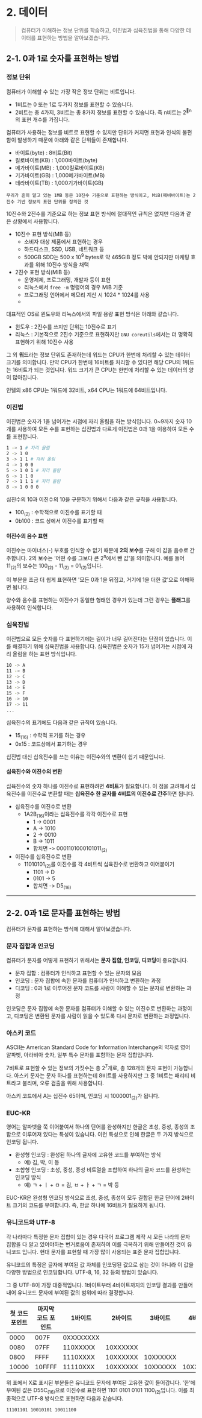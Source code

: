 # 2. 데이터
> 컴퓨터가 이해하는 정보 단위를 학습하고, 이진법과 십육진법을 통해 다양한 데이터를 표현하는 방법을 알아보겠습니다.

## 2-1. 0과 1로 숫자를 표현하는 방법
### 정보 단위
컴퓨터가 이해할 수 있는 가장 작은 정보 단위는 비트입니다.
- 1비트는 0 또는 1로 두가지 정보를 표현할 수 있습니다.
- 2비트는 총 4가지, 3비트는 총 8가지 정보를 표현할 수 있습니다. 즉 n비트는 2<sup>n</sup>의 표현 개수를 가집니다.

컴퓨터가 사용하는 정보를 비트로 표현할 수 있지만 단위가 커지면 표현과 인식의 불편함이 발생하기 때문에 아래와 같은 단위들이 존재합니다.
- 바이트(byte) : 8비트(Bit)
- 킬로바이트(KB) : 1,000바이트(byte)
- 메가바이트(MB) : 1,000킬로바이트(KB)
- 기가바이트(GB) : 1,000메가바이트(MB)
- 테라바이트(TB) : 1,000기가바이트(GB)

```
우리가 흔히 알고 있는 1MB 등은 10진수 기준으로 표현하는 방식이고, MiB(메비바이트)는 2진수 기반 정보의 표현 단위를 정의한 것
```

10진수와 2진수를 기준으로 하는 정보 표현 방식에 절대적인 규칙은 없지만 다음과 같은 상황에서 사용합니다.
- 10진수 표현 방식(MB 등)
	- 소비자 대상 제품에서 표현하는 경우
	- 하드디스크, SSD, USB, 네트워크 등
	- 500GB SDD는 500 x 10<sup>9</sup> bytes로 약 465GiB 정도 박에 안되지만 마케팅 효과를 위해 10진수 방식을 채택
- 2진수 표현 방식(MiB 등)
	- 운영체제, 프로그래밍, 개발자 등이 표현
	- 리눅스에서 `free -m` 명령어의 경우 MiB 기준
	- 프로그래밍 언어에서 메모리 계산 시 1024 * 1024를 사용
	- 

대표적인 OS로 윈도우와 리눅스에서의 파일 용량 표현 방식은 아래와 같습니다.
- 윈도우 : 2진수를 쓰지만 단위는 10진수로 표기
- 리눅스 : 기본적으로 2진수 기준으로 표현하지만 `GNU coreutils`에서는 더 명확히 표현하기 위해 10진수 사용

그 외 **워드**라는 정보 단위도 존재하는데 워드는 CPU가 한번에 처리할 수 있는 데이터 크기를 의미합니다. 만약 CPU가 한번에 16비트를 처리할 수 있다면 해당 CPU의 1워드는 16비트가 되는 것입니다. 워드 크기가 큰 CPU는 한번에 처리할 수 있는 데이터의 양이 많아집니다.

인텔의 x86 CPU는 1워드에 32비트, x64 CPU는 1워드에 64비트입니다.

### 이진법
이진법은 숫자가 1을 넘어가는 시점에 자리 올림을 하는 방식입니다. 0~9까지 숫자 10개를 사용하여 모든 수를 표현하는 십진법과 다르게 이진법은 0과 1을 이용하여 모든 수를 표현합니다.

```bash
1 -> 1 # 자리 올림
2 -> 1 0
3 -> 1 1 # 자리 올림
4 -> 1 0 0
5 -> 1 0 1 # 자리 올림
6 -> 1 1 0
7 -> 1 1 1 # 자리 올림
8 -> 1 0 0 0
```

십진수의 10과 이진수의 10을 구분하기 위해서 다음과 같은 규칙을 사용합니다.
- 100<sub>(2)</sub> : 수학적으로 이진수를 표기할 때
- 0b100 : 코드 상에서 이진수를 표기할 때

#### 이진수의 음수 표현
이진수는 마이너스(-) 부호를 인식할 수 없기 때문에 **2의 보수**를 구해 이 값을 음수로 간주합니다. 2의 보수는 '어떤 수를 그보다 큰 2<sup>n</sup>에서 뺀 값'을 의미합니다. 예를 들어 11<sub>(2)</sub>의 보수는 100<sub>(2)</sub> - 11<sub>(2)</sub> = 01<sub>(2)</sub>입니다.

이 부분을 조금 더 쉽게 표현하면 '모든 0과 1을 뒤집고, 거기에 1을 더한 값'으로 이해하면 됩니다.

양수와 음수를 표현하는 이진수가 동일한 형태인 경우가 있는데 그런 경우는 **플래그**를 사용하여 인식합니다.

### 십육진법
이진법으로 모든 숫자를 다 표현하기에는 길이가 너무 길어진다는 단점이 있습니다. 이를 해결하기 위해 십육진법을 사용합니다. 십육진법은 숫자가 15가 넘어가는 시점에 자리 올림을 하는 표현 방식입니다.

```bash
10 -> A
11 -> B
12 -> C
13 -> D
14 -> E
15 -> F
16 -> 10
17 -> 11
...
```

십육진수의 표기에도 다음과 같은 규칙이 있습니다.
- 15<sub>(16)</sub> : 수학적 표기를 하는 경우
- 0x15 : 코드상에서 표기하는 경우

십진법 대신 십육진수를 쓰는 이유는 이진수와의 변환이 쉽기 때문입니다.

#### 십육진수와 이진수의 변환
십육진수의 숫자 하나를 이진수로 표현하려면 **4비트**가 필요합니다. 이 점을 고려해서 십육진수를 이진수로 변환할 때는 **십육진수 한 글자를 4비트의 이진수로 간주**하면 됩니다.

- 십육진수를 이진수로 변환
	- 1A2B<sub>(16)</sub>이라는 십육진수를 각각 이진수로 표현
		- 1 -> 0001
		- A -> 1010
		- 2 -> 0010
		- B -> 1011
		- 합치면 -> 0001101000101011<sub>(2)</sub>
- 이진수를 십육진수로 변환
	- 11010101<sub>(2)</sub>를 이진수를 각 4비트씩 십육진수로 변환하고 이어붙이기
		- 1101 -> D
		- 0101 -> 5
		- 합치면 -> D5<sub>(16)</sub>

---
## 2-2. 0과 1로 문자를 표현하는 방법
컴퓨터가 문자를 표현하는 방식에 대해서 알아보겠습니다.
### 문자 집합과 인코딩
컴퓨터가 문자를 어떻게 표현하기 위해서는 **문자 집합, 인코딩, 디코딩**이 중요합니다.

- 문자 집합 : 컴퓨터가 인식하고 표현할 수 있는 문자의 모음
- 인코딩 : 문자 집합에 속한 문자를 컴퓨터가 인식하고 변환하는 과정
- 디코딩 : 0과 1로 이루어진 문자 코드를 사람이 이해할 수 있는 문자로 변환하는 과정

인코딩은 문자 집합에 속한 문자를 컴퓨터가 이해할 수 있는 이진수로 변환하는 과정이고, 디코딩은 변환된 문자를 사람이 읽을 수 있도록 다시 문자로 변환하는 과정입니다.

### 아스키 코드
ASCII는 American Standard Code for Information Interchange의 약자로 영어 알파벳, 아라비아 숫자, 일부 특수 문자를 포함하는 문자 집합입니다.

7비트로 표현할 수 있는 정보의 가짓수는 총 2<sup>7</sup>개로, 총 128개의 문자 표현이 가능합니다. 아스키 문자는 문자 하나를 표현하는데 8비트를 사용하지만 그 중 1비트는 패리티 비트라고 불리며, 오류 검출을 위해 사용합니다.

아스키 코드에서 A는 십진수 65이며, 인코딩 시 1000001<sub>(2)</sub>가 됩니다.

### EUC-KR
영어는 알파벳을 쭉 이어붙여서 하나의 단어를 완성하지만 한글은 초성, 중성, 종성의 조합으로 이루어져 있다는 특성이 있습니다. 이런 특성으로 인해 한글은 두 가지 방식으로 인코딩 됩니다.
- 완성형 인코딩 : 완성된 하나의 글자에 고유한 코드를 부여하는 방식
	- 예) 김, 박, 이 등
- 조합형 인코딩 : 초성, 중성, 종성 비트열을 조합하여 하나의 글자 코드를 완성하는 인코딩 방식
	- 예) ㄱ + ㅣ + ㅁ = 김, ㅂ + ㅏ + ㄱ = 박 등

EUC-KR은 완성형 인코딩 방식으로 초성, 중성, 종성이 모두 결합된 한글 단어에 2바이트 크기의 코드를 부여합니다. 즉, 한글 하나에 16비트가 필요하게 됩니다.

### 유니코드와 UTF-8
각 나라마다 특정한 문자 집합이 있는 경우 다국어 프로그램 제작 시 모든 나라의 문자 집합을 다 알고 있어야하는 번거로움이 존재하여 이를 극복하기 위해 만들어진 것이 유니코드 입니다. 현대 문자를 표현할 때 가장 많이 사용되는 표준 문자 집합입니다.

유니코드의 특징은 글자에 부여된 값 자체를 인코딩된 값으로 삼는 것이 아니라 이 값을 다양한 방법으로 인코딩합니다. UTF-8, 16, 32 등의 방법이 있습니다.

그 중 UTF-8이 가장 대중적입니다. 1바이트부터 4바이트까지의 인코딩 결과를 만들어 내어 유니코드 문자에 부여된 값의 범위에 따라 결정합니다.

| 첫 코드 포인트 | 마지막 코드 포인트 | 1바이트      | 2바이트     | 3바이트     | 4바이트     |
| -------- | ---------- | --------- | -------- | -------- | -------- |
| 0000     | 007F       | 0XXXXXXXX |          |          |          |
| 0080     | 07FF       | 110XXXXX  | 10XXXXXX |          |          |
| 0800     | FFFF       | 1110XXXX  | 10XXXXXX | 10XXXXXX |          |
| 10000    | 10FFFF     | 11110XXX  | 10XXXXXX | 10XXXXXX | 10XXXXXX |
위 표에서 X로 표시된 부분들은 유니코드 문자에 부여된 고유한 값이 들어갑니다. '한'에 부여된 값은 D55C<sub>(16)</sub>으로 이진수로 표현하면 1101 0101 0101 1100<sub>(2)</sub>입니다. 이를 최종적으로 UTF-8 방식으로 표현하면 다음과 같습니다.

```bash
11101101 10010101 10011100
```
